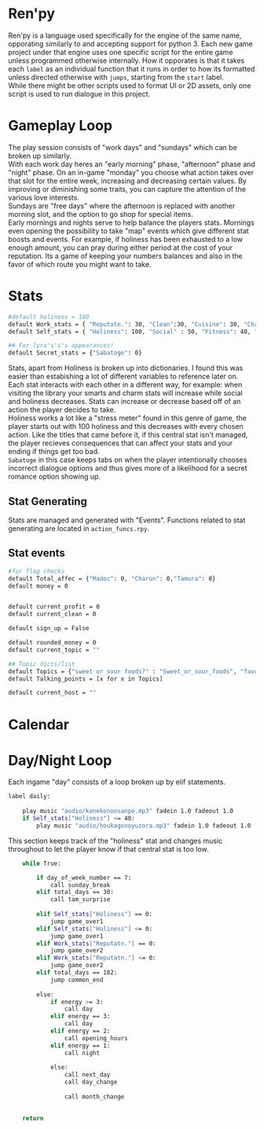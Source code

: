 
# Ren'py
Ren'py is a language used specifically for the engine of the same name, opporating similarly to and accepting support for python 3. Each new game project under that engine uses one specific script for the entire game unless programmed otherwise internally. How it opporates is that it takes each `label` as an individual function that it runs in order to how its formatted unless directed otherwise with `jumps`, starting from the `start` label. 
<br>While there might be other scripts used to format UI or 2D assets, only one script is used to run dialogue in this project.

# Gameplay Loop
The play session consists of "work days" and "sundays" which can be broken up similarly. 
<br> With each work day heres an "early morning" phase, "afternoon" phase and "night" phase.
On an in-game "monday" you choose what action takes over that slot for the entire week, increasing and decreasing certain values. By improving or diminishing some traits, you can capture the attention of the various love interests. 
<br>Sundays are "free days" where the afternoon is replaced with another morning slot, and the option to go shop for special items.
<br>
Early mornings and nights serve to help balance the players stats. Mornings even opening the possibility to take "map" events which give different stat boosts and events. For example, if holiness has been exhausted to a low enough amount, you can pray during either period at the cost of your reputation. Its a game of keeping your numbers balances and also in the favor of which route you might want to take.

# Stats

```sh
#default holiness = 100
default Work_stats = { "Reputatn.": 30, "Clean":30, "Cuisine": 30, "Charm": 50 }
default Self_stats = { "Holiness": 100, "Social" : 50, "Fitness": 40, "Smarts": 50, "Stylish" : 50 }

## For lyra's's's appearances!
default Secret_stats = {"Sabatoge": 0}
```
Stats, apart from Holiness is broken up into dictionaries. I found this was easier than estabishing a lot of different variables to reference later on. Each stat interacts with each other in a different way, for example: when visiting the library your smarts and charm stats will increase while social and holiness decreases. Stats can increase or decrease based off of an action the player decides to take.
<br> Holiness works a lot like a "stress meter" found in this genre of game, the player starts out with 100 holiness and this decreases with every chosen action. Like the titles that came before it, if this central stat isn't managed, the player recieves consequences that can affect your stats and your ending if things get too bad.
<br> `Sabatoge` in this case keeps tabs on when the player intentionally chooses incorrect dialogue options and thus gives more of a likelihood for a secret romance option showing up.


## Stat Generating
Stats are managed and generated with "Events". Functions related to stat generating are located in `action_funcs.rpy`. 


## Stat events
```sh
#for flag checks
default Total_affec = {"Madoc": 0, "Charon": 0,"Tamura": 0}
default money = 0


default current_profit = 0
default current_clean = 0

default sign_up = False

default rounded_money = 0
default current_topic = ""

## Topic dicts/list
default Topics = {"sweet or sour foods?" : "Sweet_or_sour_foods", "favorite artist?" : "Favorite_artist", "favorite meal???": "Favorite_meal", "Inspiration?" : "Inspiration", "weather????" : "Weather"}
default Talking_points = [x for x in Topics]

default current_host = ""
```

# Calendar 

# Day/Night Loop
Each ingame "day" consists of a loop broken up by elif statements. 

```sh
label daily:
   
    play music "audio/konekonoosanpo.mp3" fadein 1.0 fadeout 1.0
    if Self_stats["Holiness"] <= 40:
        play music "audio/houkagonoyuzora.mp3" fadein 1.0 fadeout 1.0
```
This section keeps track of the "holiness" stat and changes music throughout to let the player know if that central stat is too low. 
```sh
    while True:

        if day_of_week_number == 7:
            call sunday_break
        elif total_days == 30:
            call tam_surprise
        
        elif Self_stats["Holiness"] == 0:
            jump game_over1
        elif Self_stats["Holiness"] <= 0:
            jump game_over1
        elif Work_stats["Reputatn."] == 0:
            jump game_over2
        elif Work_stats["Reputatn."] <= 0:
            jump game_over2
        elif total_days == 182:
            jump common_end
              
        else:
            if energy >= 3:
                call day
            elif energy == 3:
                call day
            elif energy == 2:
                call opening_hours
            elif energy == 1:
                call night
        
            else:
                call next_day
                call day_change
                
                call month_change
                

    return
```

